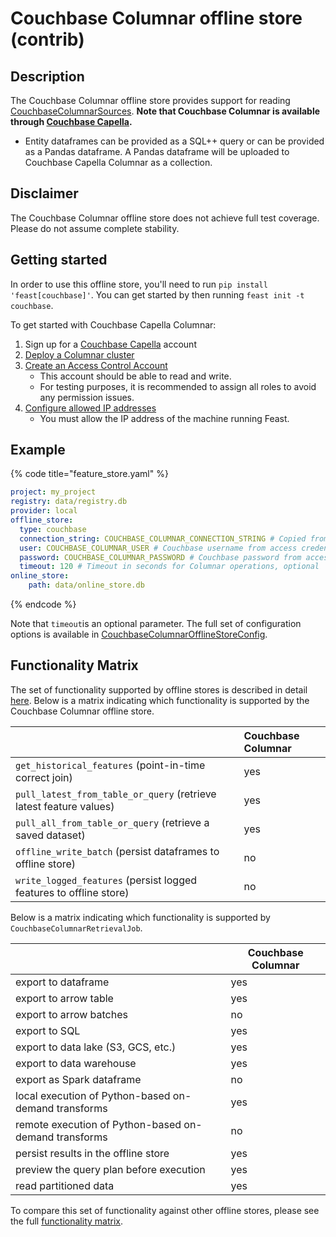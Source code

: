 # Couchbase Columnar offline store (contrib)

## Description

The Couchbase Columnar offline store provides support for reading [CouchbaseColumnarSources](../data-sources/couchbase.md). **Note that Couchbase Columnar is available through [Couchbase Capella](https://cloud.couchbase.com/).**
* Entity dataframes can be provided as a SQL++ query or can be provided as a Pandas dataframe. A Pandas dataframe will be uploaded to Couchbase Capella Columnar as a collection.

## Disclaimer

The Couchbase Columnar offline store does not achieve full test coverage.
Please do not assume complete stability.

## Getting started

In order to use this offline store, you'll need to run `pip install 'feast[couchbase]'`. You can get started by then running `feast init -t couchbase`.

To get started with Couchbase Capella Columnar:
1. Sign up for a [Couchbase Capella](https://cloud.couchbase.com/) account
2. [Deploy a Columnar cluster](https://docs.couchbase.com/columnar/admin/prepare-project.html)
3. [Create an Access Control Account](https://docs.couchbase.com/columnar/admin/auth/auth-data.html)
    - This account should be able to read and write. 
    - For testing purposes, it is recommended to assign all roles to avoid any permission issues.
4. [Configure allowed IP addresses](https://docs.couchbase.com/columnar/admin/ip-allowed-list.html)
    - You must allow the IP address of the machine running Feast.


## Example

{% code title="feature_store.yaml" %}
```yaml
project: my_project
registry: data/registry.db
provider: local
offline_store:
  type: couchbase
  connection_string: COUCHBASE_COLUMNAR_CONNECTION_STRING # Copied from 'Connect' page in Capella Columnar console, starts with couchbases://
  user: COUCHBASE_COLUMNAR_USER # Couchbase username from access credentials
  password: COUCHBASE_COLUMNAR_PASSWORD # Couchbase password from access credentials
  timeout: 120 # Timeout in seconds for Columnar operations, optional
online_store:
    path: data/online_store.db
```
{% endcode %}

Note that `timeout`is an optional parameter.
The full set of configuration options is available in [CouchbaseColumnarOfflineStoreConfig](https://rtd.feast.dev/en/master/#feast.infra.offline_stores.contrib.couchbase_offline_store.couchbase.CouchbaseColumnarOfflineStoreConfig).


## Functionality Matrix

The set of functionality supported by offline stores is described in detail [here](overview.md#functionality).
Below is a matrix indicating which functionality is supported by the Couchbase Columnar offline store.

|                                                                    | Couchbase Columnar |
| :----------------------------------------------------------------- |:-------------------|
| `get_historical_features` (point-in-time correct join)             | yes                |
| `pull_latest_from_table_or_query` (retrieve latest feature values) | yes                |
| `pull_all_from_table_or_query` (retrieve a saved dataset)          | yes                |
| `offline_write_batch` (persist dataframes to offline store)        | no                 |
| `write_logged_features` (persist logged features to offline store) | no                 |

Below is a matrix indicating which functionality is supported by `CouchbaseColumnarRetrievalJob`.

|                                                       | Couchbase Columnar |
| ----------------------------------------------------- |--------------------|
| export to dataframe                                   | yes                |
| export to arrow table                                 | yes                |
| export to arrow batches                               | no                 |
| export to SQL                                         | yes                |
| export to data lake (S3, GCS, etc.)                   | yes                |
| export to data warehouse                              | yes                |
| export as Spark dataframe                             | no                 |
| local execution of Python-based on-demand transforms  | yes                |
| remote execution of Python-based on-demand transforms | no                 |
| persist results in the offline store                  | yes                |
| preview the query plan before execution               | yes                |
| read partitioned data                                 | yes                |

To compare this set of functionality against other offline stores, please see the full [functionality matrix](overview.md#functionality-matrix).
